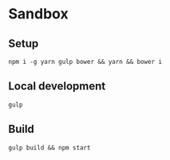 # Sandbox

## Setup
```
npm i -g yarn gulp bower && yarn && bower i
```

## Local development
```
gulp
```

## Build
```
gulp build && npm start
```
